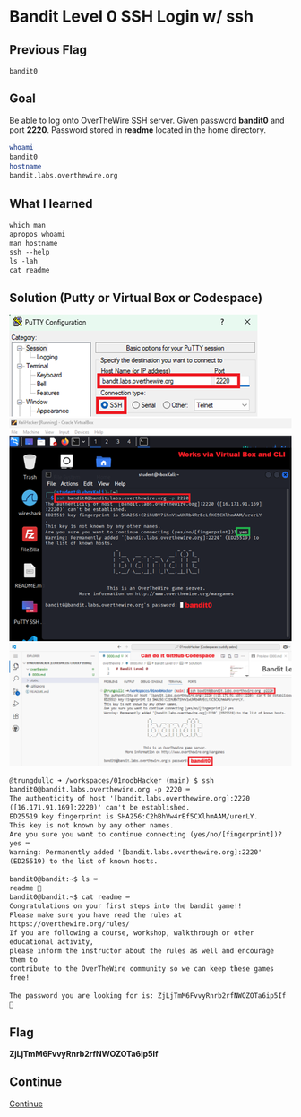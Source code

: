 # Bandit Level 0 SSH Login w/ ssh

## Previous Flag
```
bandit0
```

## Goal
Be able to log onto OverTheWire SSH server. Given password <b>bandit0</b> and port <b>2220</b>.  Password stored in <b>readme</b> located in the home directory. 

```bash
whoami
bandit0
hostname
bandit.labs.overthewire.org
```

## What I learned
```
which man
apropos whoami
man hostname
ssh --help
ls -lah
cat readme
```

## Solution (Putty or Virtual Box or Codespace)
![alt text](/static/00putty.png "Putty")
![alt text](/static/00kalilinux.png "Virtual Machine")
![alt text](/static/00github.png "GitHub Codespace")
```
@trungdullc ➜ /workspaces/01noobHacker (main) $ ssh bandit0@bandit.labs.overthewire.org -p 2220 ⌨️
The authenticity of host '[bandit.labs.overthewire.org]:2220 ([16.171.91.169]:2220)' can't be established.
ED25519 key fingerprint is SHA256:C2hBhVw4rEf5CXlhmAAM/urerLY.
This key is not known by any other names.
Are you sure you want to continue connecting (yes/no/[fingerprint])? yes ⌨️
Warning: Permanently added '[bandit.labs.overthewire.org]:2220' (ED25519) to the list of known hosts.

bandit0@bandit:~$ ls ⌨️
readme 👀
bandit0@bandit:~$ cat readme ⌨️
Congratulations on your first steps into the bandit game!!
Please make sure you have read the rules at https://overthewire.org/rules/
If you are following a course, workshop, walkthrough or other educational activity,
please inform the instructor about the rules as well and encourage them to
contribute to the OverTheWire community so we can keep these games free!

The password you are looking for is: ZjLjTmM6FvvyRnrb2rfNWOZOTa6ip5If 🔐
```

## Flag
<b>ZjLjTmM6FvvyRnrb2rfNWOZOTa6ip5If</b>

## Continue
[Continue](/overthewire/Bandit0001.md)
